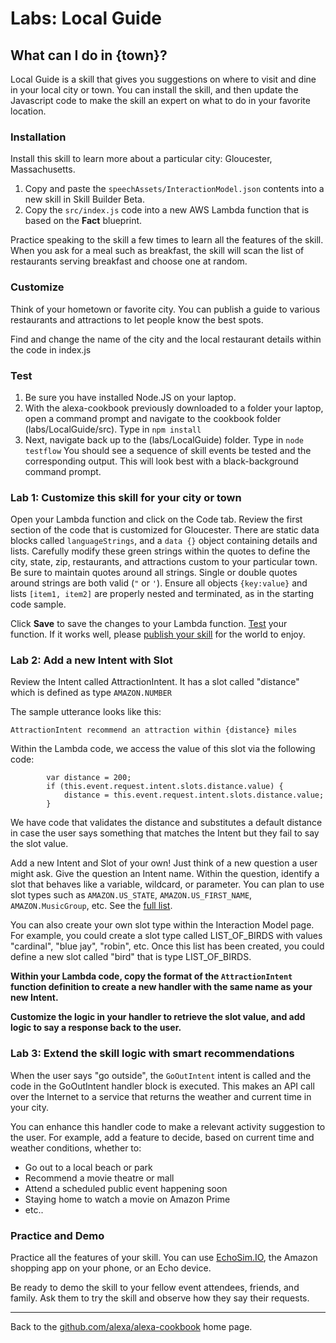 
# Labs: <a id="title">Local Guide</a>

## What can I do in {town}? <a id="intro"></a>

Local Guide is a skill that gives you suggestions on where to visit and dine in your local city or town.
You can install the skill, and then update the Javascript code to make the skill an expert on what to do in your favorite location.

### Installation
Install this skill to learn more about a particular city: Gloucester, Massachusetts.
1. Copy and paste the ```speechAssets/InteractionModel.json``` contents into a new skill in Skill Builder Beta.
1. Copy the ```src/index.js``` code into a new AWS Lambda function that is based on the **Fact** blueprint.

Practice speaking to the skill a few times to learn all the features of the skill.
When you ask for a meal such as breakfast, the skill will scan the list of restaurants serving breakfast and choose one at random.

### Customize
Think of your hometown or favorite city.
You can publish a guide to various restaurants and attractions to let people know the best spots.

Find and change the name of the city and the local restaurant details within the code in index.js

### Test
1. Be sure you have installed Node.JS on your laptop.
1. With the alexa-cookbook previously downloaded to a folder your laptop, open a command prompt and navigate to the cookbook folder (labs/LocalGuide/src).  Type in ```npm install```
1. Next, navigate back up to the (labs/LocalGuide) folder.  Type in ```node testflow```
You should see a sequence of skill events be tested and the corresponding output.
This will look best with a black-background command prompt.

### Lab 1: Customize this skill for your city or town
Open your Lambda function and click on the Code tab.  Review the first section of the code that is customized for Gloucester.
There are static data blocks called ```languageStrings```, and a ```data {}``` object containing details and lists.
Carefully modify these green strings within the quotes to define the city, state, zip, restaurants, and attractions custom to your particular town.
Be sure to maintain quotes around all strings.  Single or double quotes around strings are both valid (```"``` or ```'```). Ensure all objects ```{key:value}``` and lists ```[item1, item2]``` are properly nested and terminated, as in the starting code sample.

Click **Save** to save the changes to your Lambda function.
[Test](https://github.com/alexa/alexa-cookbook/tree/master/testing) your function.
If it works well, please [publish your skill](https://developer.amazon.com/public/solutions/alexa/alexa-skills-kit/docs/publishing-an-alexa-skill)  for the world to enjoy.


### Lab 2: Add a new Intent with Slot
Review the Intent called AttractionIntent.  It has a slot called "distance" which is defined as type ```AMAZON.NUMBER```

The sample utterance looks like this:

```AttractionIntent recommend an attraction within {distance} miles```

Within the Lambda code, we access the value of this slot via the following code:

```
        var distance = 200;
        if (this.event.request.intent.slots.distance.value) {
            distance = this.event.request.intent.slots.distance.value;
        }
```
We have code that validates the distance and substitutes a default distance in case the user says something that matches the Intent but they fail to say the slot value.


Add a new Intent and Slot of your own!  Just think of a new question a user might ask.  Give the question an Intent name.
Within the question, identify a slot that behaves like a variable, wildcard, or parameter.
You can plan to use slot types such as ```AMAZON.US_STATE```, ```AMAZON.US_FIRST_NAME```, ```AMAZON.MusicGroup```, etc.
See the [full list](https://developer.amazon.com/public/solutions/alexa/alexa-skills-kit/docs/built-in-intent-ref/slot-type-reference).

You can also create your own slot type within the Interaction Model page.
For example, you could create a slot type called LIST_OF_BIRDS with values "cardinal", "blue jay", "robin", etc.
Once this list has been created, you could define a new slot called "bird" that is type LIST_OF_BIRDS.

**Within your Lambda code, copy the format of the ```AttractionIntent``` function definition to create a new handler with the same name as your new Intent.**

**Customize the logic in your handler to retrieve the slot value, and add logic to say a response back to the user.**


### Lab 3: Extend the skill logic with smart recommendations
When the user says "go outside", the ```GoOutIntent``` intent is called and the code in the GoOutIntent handler block is executed.
This makes an API call over the Internet to a service that returns the weather and current time in your city.

You can enhance this handler code to make a relevant activity suggestion to the user.
For example, add a feature to decide, based on current time and weather conditions, whether to:

 * Go out to a local beach or park
 * Recommend a movie theatre or mall
 * Attend a scheduled public event happening soon
 * Staying home to watch a movie on Amazon Prime
 * etc..

### Practice and Demo
Practice all the features of your skill.  You can use [EchoSim.IO](https://echosim.io), the Amazon shopping app on your phone, or an Echo device.

Be ready to demo the skill to your fellow event attendees, friends, and family.  Ask them to try the skill and observe how they say their requests.

<hr />

Back to the [github.com/alexa/alexa-cookbook](https://github.com/alexa/alexa-cookbook) home page.

